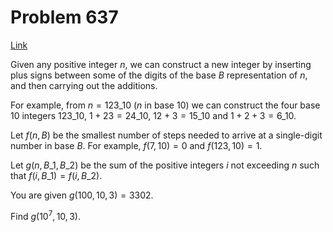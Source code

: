 # Problem 637

[Link](https://projecteuler.net/problem=637)

Given any positive integer $n$, we can construct a new integer by inserting plus signs between some of the digits of the base $B$ representation of $n$, and then carrying out the additions. 

For example, from $n=123\_{10}$ ($n$ in base $10$) we can construct the four base $10$ integers $123\_{10}$, $1+23=24\_{10}$, $12+3=15\_{10}$ and $1+2+3=6\_{10}$. 

Let $f(n,B)$ be the smallest number of steps needed to arrive at a single-digit number in base $B$. For example, $f(7,10)=0$ and $f(123,10)=1$. 

Let $g(n,B\_1,B\_2)$ be the sum of the positive integers $i$ not exceeding $n$ such that $f(i,B\_1)=f(i,B\_2)$. 

You are given $g(100,10,3)=3302$. 

Find $g(10^7,10,3)$.

